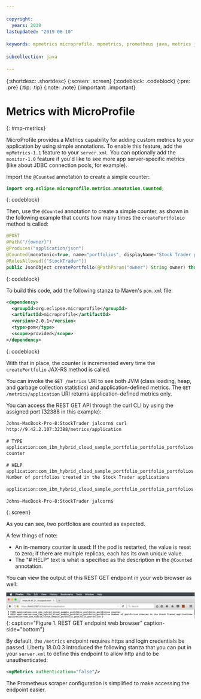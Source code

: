 ```yaml
---

copyright:
  years: 2019
lastupdated: "2019-06-10"

keywords: mpmetrics microprofile, mpmetrics, prometheus java, metrics java, microprofile metrics

subcollection: java

---
```


{:shortdesc: .shortdesc}
{:screen: .screen}
{:codeblock: .codeblock}
{:pre: .pre}
{:tip: .tip}
{:note: .note}
{:important: .important}

# Metrics with MicroProfile
{: #mp-metrics}

MicroProfile provides a Metrics capability for adding custom metrics to your application by using simple annotations. To enable this feature, add the `mpMetrics-1.1` feature to your `server.xml`. You can optionally add the `monitor-1.0` feature if you'd like to see more app server-specific metrics (like about JDBC connection pools, for example).

Import the `@Counted` annotation to create a simple counter:

```java
import org.eclipse.microprofile.metrics.annotation.Counted;
```
{: codeblock}

Then, use the `@Counted` annotation to create a simple counter, as shown in the following example that counts how many times the `createPortfoloio` method is called: 

```java
@POST
@Path("/{owner}")
@Produces("application/json")
@Counted(monotonic=true, name="portfolios", displayName="Stock Trader portfolios", description="Number of portfolios created in the Stock Trader applications")
@RolesAllowed({"StockTrader"})
public JsonObject createPortfolio(@PathParam("owner") String owner) throws SQLException {
```
{: codeblock}

To build this code, add the following stanza to Maven's `pom.xml` file:

```xml
<dependency>
  <groupId>org.eclipse.microprofile</groupId>
  <artifactId>microprofile</artifactId>
  <version>2.0.1</version>
  <type>pom</type>
  <scope>provided</scope>
</dependency>
```
{: codeblock}

With that in place, the counter is incremented every time the `createPortfolio` JAX-RS method is called. 

You can invoke the `GET /metrics` URI to see both JVM (class loading, heap, and garbage collection statistics) and application-defined metrics. The `GET /metrics/application` URI returns application-defined metrics only. 

You can access the REST GET API through the curl CLI by using the assigned port (32388 in this example):

```
Johns-MacBook-Pro-8:StockTrader jalcorn$ curl http://9.42.2.107:32388/metrics/application

# TYPE application:com_ibm_hybrid_cloud_sample_portfolio_portfolio_portfolios counter

# HELP application:com_ibm_hybrid_cloud_sample_portfolio_portfolio_portfolios Number of portfolios created in the Stock Trader applications

application:com_ibm_hybrid_cloud_sample_portfolio_portfolio_portfolios

Johns-MacBook-Pro-8:StockTrader jalcorn$
```
{: screen}

As you can see, two portfolios are counted as expected. 

A few things of note:
- An in-memory counter is used: If the pod is restarted, the value is reset to zero; if there are multiple replicas, each has its own unique value.
- The "# HELP" text is what is specified as the description in the `@Counted` annotation.

You can view the output of this REST GET endpoint in your web browser as well:

![REST GET endpoint web browser](images/microprofile-metrics-image1.png "REST GET endpoint web browser"){: caption="Figure 1. REST GET endpoint web browser" caption-side="bottom"}

By default, the `/metrics` endpoint requires https and login credentials be passed. Liberty 18.0.0.3 introduced the following stanza that you can put in your `server.xml` to define this endpoint to allow http and to be unauthenticated:

```xml
<mpMetrics authentication="false"/>
```

The Prometheus scraper configuration is simplified to make accessing the endpoint easier.
